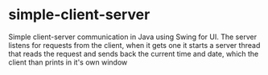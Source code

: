# simple-client-server
Simple client-server communication in Java using Swing for UI. The server listens for requests from the client, when it gets one it starts a server thread that reads the request and sends back the current time and date, which the client than prints in it's own window
